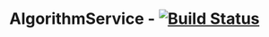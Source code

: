 # AlgorithmService - [![Build Status](https://travis-ci.com/lahagemann/AlgorithmService.svg?branch=master)](https://travis-ci.com/lahagemann/AlgorithmService)
